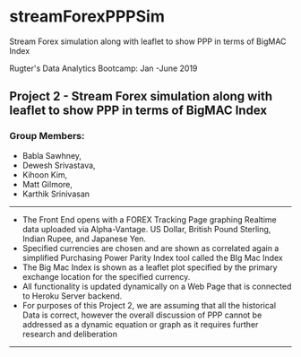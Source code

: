 # streamForexPPPSim
Stream Forex simulation along with leaflet to show PPP in terms of BigMAC Index


Rugter's Data Analytics Bootcamp:  Jan -June 2019
## Project 2 - Stream Forex simulation along with leaflet to show PPP in terms of BigMAC Index
### Group Members: 
+ Babla Sawhney, 
+ Dewesh Srivastava, 
+ Kihoon Kim, 
+ Matt Gilmore, 
+ Karthik Srinivasan
--- 
+ The Front End opens with a FOREX Tracking Page graphing Realtime data uploaded via Alpha-Vantage.  US Dollar, British Pound Sterling, Indian Rupee, and Japanese Yen.
+ Specified currencies are chosen and are shown as correlated again a simplified Purchasing Power Parity Index tool called the BIg Mac Index
+ The Big Mac Index is shown as a leaflet plot specified by the primary exchange location for the specified currency.
+ All functionality is updated dynamically on a Web Page that is connected to Heroku Server backend.
+ For purposes of this Project 2, we are assuming that all the historical Data is correct, however the overall discussion of PPP cannot be addressed as a dynamic equation or graph as it requires further research and deliberation
---
